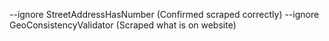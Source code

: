 --ignore StreetAddressHasNumber (Confirmed scraped correctly)
--ignore GeoConsistencyValidator (Scraped what is on website)

